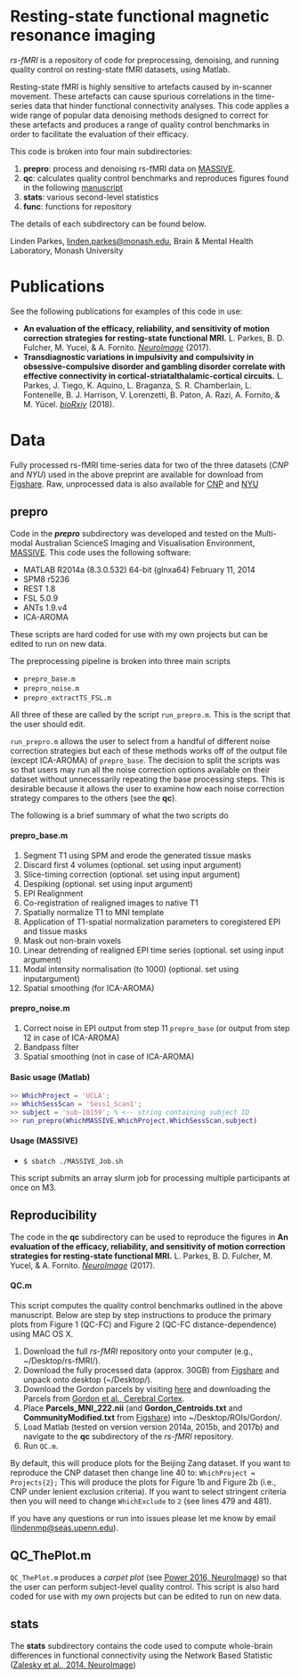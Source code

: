 # Resting-state functional magnetic resonance imaging
*rs-fMRI* is a repository of code for preprocessing, denoising, and running quality control on resting-state fMRI datasets, using Matlab.

Resting-state fMRI is highly sensitive to artefacts caused by in-scanner movement. These artefacts can cause spurious correlations in the time-series data that hinder functional connectivity analyses. This code applies a wide range of popular data denoising methods designed to correct for these artefacts and produces a range of quality control benchmarks in order to facilitate the evaluation of their efficacy.

This code is broken into four main subdirectories:
1. **prepro**: process and denoising rs-fMRI data on [MASSIVE](https://www.massive.org.au).
2. **qc**: calculates quality control benchmarks and reproduces figures found in the following [manuscript](https://www.sciencedirect.com/science/article/pii/S1053811917310972)
3. **stats**: various second-level statistics
4. **func**: functions for repository

The details of each subdirectory can be found below.

Linden Parkes, linden.parkes@monash.edu, Brain & Mental Health Laboratory, Monash University

# Publications

See the following publications for examples of this code in use:
- **An evaluation of the efficacy, reliability, and sensitivity of motion correction strategies for resting-state functional MRI.** L. Parkes, B. D. Fulcher, M. Yucel, & A. Fornito. [*NeuroImage*](https://www.sciencedirect.com/science/article/pii/S1053811917310972) (2017).
- **Transdiagnostic variations in impulsivity and compulsivity in obsessive-compulsive disorder and gambling disorder correlate with effective connectivity in cortical-striatalthalamic-cortical circuits.** L. Parkes, J. Tiego, K. Aquino, L. Braganza, S. R. Chamberlain, L. Fontenelle, B. J. Harrison, V. Lorenzetti, B. Paton, A. Razi, A. Fornito, & M. Yücel. [*bioRxiv*](https://www.biorxiv.org/content/10.1101/389320v1.abstract) (2018).

# Data

Fully processed rs-fMRI time-series data for two of the three datasets (*CNP* and *NYU*) used in the above preprint are available for download from [Figshare](https://doi.org/10.4225/03/595193482c03e).
Raw, unprocessed data is also available for [CNP](https://openfmri.org/dataset/ds000030/) and [NYU](http://fcon_1000.projects.nitrc.org/indi/CoRR/html/)

## prepro

Code in the ***prepro*** subdirectory was developed and tested on the Multi-modal Australian ScienceS Imaging and Visualisation Environment, [MASSIVE](https://www.massive.org.au).
This code uses the following software:
- MATLAB R2014a (8.3.0.532) 64-bit (glnxa64) February 11, 2014
- SPM8 r5236
- REST 1.8
- FSL 5.0.9
- ANTs 1.9.v4
- ICA-AROMA

These scripts are hard coded for use with my own projects but can be edited to run on new data.

The preprocessing pipeline is broken into three main scripts
- `prepro_base.m`
- `prepro_noise.m`
- `prepro_extractTS_FSL.m`

All three of these are called by the script `run_prepro.m`.
This is the script that the user should edit.

`run_prepro.m` allows the user to select from a handful of different noise correction strategies but each of these methods works off of the output file (except ICA-AROMA) of `prepro_base`.
The decision to split the scripts was so that users may run all the noise correction options available on their dataset without unnecessarily repeating the base processing steps.
This is desirable because it allows the user to examine how each noise correction strategy compares to the others (see the **qc**).

The following is a brief summary of what the two scripts do

#### prepro_base.m
1. Segment T1 using SPM and erode the generated tissue masks
2. Discard first 4 volumes (optional. set using input argument)
3. Slice-timing correction (optional. set using input argument)
4. Despiking (optional. set using input argument)
5. EPI Realignment
6. Co-registration of realigned images to native T1
7. Spatially normalize T1 to MNI template
8. Application of T1-spatial normalization parameters to coregistered EPI and tissue masks
9. Mask out non-brain voxels
10. Linear detrending of realigned EPI time series  (optional. set using input argument)
11. Modal intensity normalisation (to 1000) (optional. set using inputargument)
12. Spatial smoothing (for ICA-AROMA)

#### prepro_noise.m
1. Correct noise in EPI output from step 11 `prepro_base` (or output from step 12 in case of ICA-AROMA)
2. Bandpass filter
3. Spatial smoothing (not in case of ICA-AROMA)

#### Basic usage (Matlab)

```matlab
>> WhichProject = 'UCLA';
>> WhichSessScan = 'Sess1_Scan1';
>> subject = 'sub-10159'; % <-- string containing subject ID
>> run_prepro(WhichMASSIVE,WhichProject,WhichSessScan,subject)
```

#### Usage (MASSIVE)
- `$ sbatch ./MASSIVE_Job.sh`

This script submits an array slurm job for processing multiple participants at once on M3.

## Reproducibility

The code in the **qc** subdirectory can be used to reproduce the figures in **An evaluation of the efficacy, reliability, and sensitivity of motion correction strategies for resting-state functional MRI.** L. Parkes, B. D. Fulcher, M. Yucel, & A. Fornito. [*NeuroImage*](https://www.sciencedirect.com/science/article/pii/S1053811917310972) (2017).

#### QC.m

This script computes the quality control benchmarks outlined in the above manuscript. Below are step by step instructions to produce the primary plots from Figure 1 (QC-FC) and Figure 2 (QC-FC distance-dependence) using MAC OS X.

1. Download the full *rs-fMRI* repository onto your computer (e.g., ~/Desktop/rs-fMRI/).
2. Download the fully processed data (approx. 30GB) from [Figshare](https://doi.org/10.4225/03/595193482c03e) and unpack onto desktop (~/Desktop/).
3. Download the Gordon parcels by visiting [here](http://www.nil.wustl.edu/labs/petersen/Resources.html) and downloading the Parcels from [Gordon et al., Cerebral Cortex](https://www.ncbi.nlm.nih.gov/pubmed/25316338).
4. Place **Parcels_MNI_222.nii** (and **Gordon_Centroids.txt** and **CommunityModified.txt** from [Figshare](https://doi.org/10.4225/03/595193482c03e)) into ~/Desktop/ROIs/Gordon/.
5. Load Matlab (tested on version version 2014a, 2015b, and 2017b) and navigate to the **qc** subdirectory of the *rs-fMRI* repository.
6. Run `QC.m`.

By default, this will produce plots for the Beijing Zang dataset.
If you want to reproduce the CNP dataset then change line 40 to:
```WhichProject = Projects{2};```
This will produce the plots for Figure 1b and Figure 2b (i.e., CNP under lenient exclusion criteria).
If you want to select stringent criteria then you will need to change ```WhichExclude``` to ```2``` (see lines 479 and 481).

If you have any questions or run into issues please let me know by email (lindenmp@seas.upenn.edu).

## QC_ThePlot.m

`QC_ThePlot.m` produces a *carpet plot* (see [Power 2016, NeuroImage](https://doi.org/10.1016/j.neuroimage.2016.08.009)) so that the user can perform subject-level quality control.
This script is also hard coded for use with my own projects but can be edited to run on new data.

## stats

The **stats** subdirectory contains the code used to compute whole-brain differences in functional connectivity using the Network Based Statistic ([Zalesky et al., 2014. NeuroImage](https://doi.org/10.1016/j.neuroimage.2010.06.041))
